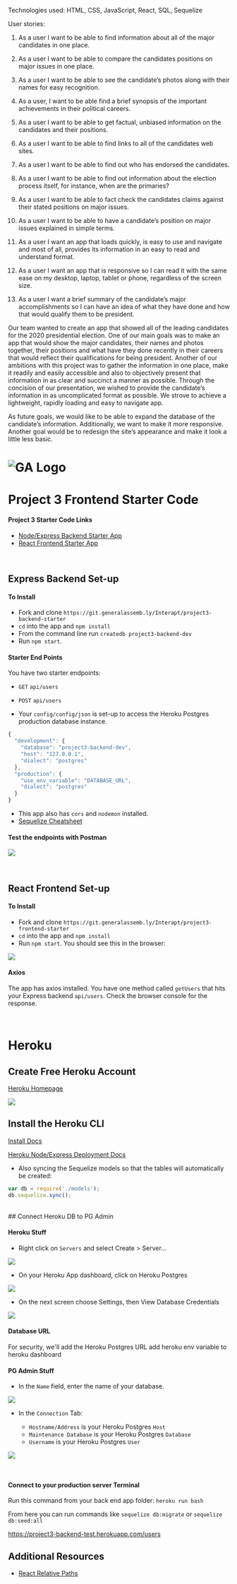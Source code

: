 Technologies used: HTML, CSS, JavaScript, React, SQL, Sequelize

User stories:

1. As a user I want to be able to find information about all of the major candidates in one place.

2. As a user I want to be able to compare the candidates positions on major issues in one place.

3. As a user I want to be able to see the candidate’s photos along with their names for easy recognition.

4. As a user, I want to be able find a brief synopsis of the important achievements in their political careers.

5. As a user I want to be able to get factual, unbiased information on the candidates and their positions.

6. As a user I want to be able to find links to all of the candidates web sites. 

7. As a user I want to be able to find out who has endorsed the candidates.

8. As a user I want to be able to find out information about the election process itself, for instance, when are the primaries?

9. As a user I want to be able to fact check the candidates claims against their stated positions on major issues. 

10. As a user I want to be able to have a candidate’s position on major issues explained in simple terms.

11. As a user I want an app that loads quickly, is easy to use and navigate and most of all, provides its information in an easy to read and understand format. 

12. As a user I want an app that is responsive so I can read it with the same ease on my desktop, laptop, tablet or phone, regardless of the screen size. 

13. As a user I want a brief summary of the candidate’s major accomplishments so I can have an idea of what they have done and how that would qualify them to be president.  

Our team wanted to create an app that showed all of the leading candidates for the 2020 presidential election. One of our main goals was to make an app that would show the major candidates, their names and photos together, their positions and what have they done recently in their careers that would reflect their qualifications for being president. Another of our ambitions with this project was to gather the information in one place, make it readily and easily accessible and also to objectively present that information in as clear and succinct a manner as possible. Through the concision of our presentation, we wished to provide the candidate’s information in as uncomplicated format as possible. We strove to achieve a lightweight, rapidly loading and easy to navigate app. 

As future goals, we would like to be able to expand the database of the candidate’s information. Additionally, we want to make it more responsive. Another goal would be to redesign the site’s appearance and make it look a little less basic. 





# ![GA Logo](https://ga-dash.s3.amazonaws.com/production/assets/logo-9f88ae6c9c3871690e33280fcf557f33.png) 

# Project 3 Frontend Starter Code

#### Project 3 Starter Code Links

- [Node/Express Backend Starter App](https://git.generalassemb.ly/Interapt/project3-backend-starter)
- [React Frontend Starter App](https://git.generalassemb.ly/Interapt/project3-frontend-starter)

<br>

## Express Backend Set-up

#### To Install

- Fork and clone `https://git.generalassemb.ly/Interapt/project3-backend-starter`
- `cd` into the app and `npm install`
- From the command line run `createdb project3-backend-dev`
- Run `npm start`. 


#### Starter End Points

You have two starter endpoints:

- `GET` `api/users`
- `POST` `api/users`

- Your `config/config/json` is set-up to access the Heroku Postgres production database instance.

```js
{
  "development": {
    "database": "project3-backend-dev",
    "host": "127.0.0.1",
    "dialect": "postgres"
  },
  "production": {
    "use_env_variable": "DATABASE_URL",
    "dialect": "postgres"
  }
}
```

- This app also has `cors` and `nodemon` installed.
- [Sequelize Cheatsheet](https://gist.github.com/vapurrmaid/a111bf3fc0224751cb2f76532aac2465)


#### Test the endpoints with Postman

![](https://i.imgur.com/MhV0c4U.png)

<br>

## React Frontend Set-up

#### To Install

- Fork and clone `https://git.generalassemb.ly/Interapt/project3-frontend-starter`
- `cd` into the app and `npm install`
- Run `npm start`. You should see this in the browser:

![](https://i.imgur.com/7CLkUI4.png)


#### Axios

The app has axios installed. You have one method called `getUsers` that hits your Express backend `api/users`. Check the browser console for the response.


<br>

# Heroku 

## Create Free Heroku Account

[Heroku Homepage](https://devcenter.heroku.com/)

![](https://i.imgur.com/hPAtUfN.png)

## Install the Heroku CLI

[Install Docs](https://devcenter.heroku.com/articles/heroku-cli)

[Heroku Node/Express Deployment Docs](https://devcenter.heroku.com/articles/getting-started-with-nodejs?singlepage=true)


- Also syncing the Sequelize models so that the tables will automatically be created:

```js
var db = require('./models');
db.sequelize.sync();
```

<br>
## Connect Heroku DB to PG Admin

#### Heroku Stuff

- Right click on `Servers` and select Create > Server...

![](https://i.imgur.com/JWvG2Nz.png)

- On your Heroku App dashboard, click on Heroku Postgres

![](https://i.imgur.com/5l5Gq6s.png)

- On the next screen choose Settings, then View Database Credentials

![](https://i.imgur.com/iikLgfj.png)

#### Database URL

For security, we'll add the Heroku Postgres URL add heroku env variable to heroku dashboard

#### PG Admin Stuff

- In the `Name` field, enter the name of your database.

![](https://i.imgur.com/Lzp0zlC.png)

- In the `Connection` Tab:
	
	- `Hostname/Address` is your Heroku Postgres `Host`
	- `Maintenance Database` is your Heroku Postgres `Database`
	- `Username` is your Heroku Postgres `User`

![](https://i.imgur.com/hQQB2MM.png)


<br>

#### Connect to your production server Terminal

Run this command from your back end app folder: `heroku run bash`

From here you can run commands like `sequelize db:migrate` or `sequelize db:seed:all`

https://project3-backend-test.herokuapp.com/users

## Additional Resources


- [React Relative Paths](https://create-react-app.dev/docs/deployment#building-for-relative-paths)
